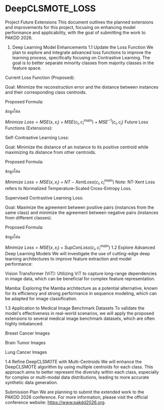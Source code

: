 # DeepCLSMOTE_LOSS

Project Future Extensions
This document outlines the planned extensions and improvements for this project, focusing on enhancing model performance and applicability, with the goal of submitting the work to PAKDD 2026.

1. Deep Learning Model Enhancements
1.1 Update the Loss Function
We plan to explore and integrate advanced loss functions to improve the learning process, specifically focusing on Contrastive Learning. The goal is to better separate minority classes from majority classes in the feature space.

Current Loss Function (Proposed):

Goal: Minimize the reconstruction error and the distance between instances and their corresponding class centroids.

Proposed Formula:

ข้อมูลโค้ด

$Minimize\ Loss = MSE(x, x_i) + MSE(c_i, c_{i}^{main}) + MSE^{-1}(c_i, c_j)$
Future Loss Functions (Extensions):

Self-Contrastive Learning Loss:

Goal: Minimize the distance of an instance to its positive centroid while maximizing its distance from other centroids.

Proposed Formula:

ข้อมูลโค้ด

$Minimize\ Loss = MSE(x, x_i) + NT-XentLoss(c_i, c_{i}^{main})$
Note: NT-Xent Loss refers to Normalized Temperature-Scaled Cross-Entropy Loss.

Supervised Contrastive Learning Loss:

Goal: Maximize the agreement between positive pairs (instances from the same class) and minimize the agreement between negative pairs (instances from different classes).

Proposed Formula:

ข้อมูลโค้ด

$Minimize\ Loss = MSE(x, x_i) + SupConLoss(c_i, c_{i}^{main})$
1.2 Explore Advanced Deep Learning Models
We will investigate the use of cutting-edge deep learning architectures to improve feature extraction and model performance:

Vision Transformer (ViT): Utilizing ViT to capture long-range dependencies in image data, which can be beneficial for complex feature representation.

Mamba: Exploring the Mamba architecture as a potential alternative, known for its efficiency and strong performance in sequence modeling, which can be adapted for image classification.

1.3 Application to Medical Image Benchmark Datasets
To validate the model's effectiveness in real-world scenarios, we will apply the proposed extensions to several medical image benchmark datasets, which are often highly imbalanced:

Breast Cancer Images

Brain Tumor Images

Lung Cancer Images

1.4 Refine DeepCLSMOTE with Multi-Centroids
We will enhance the DeepCLSMOTE algorithm by using multiple centroids for each class. This approach aims to better represent the diversity within each class, especially for complex or multi-modal data distributions, leading to more accurate synthetic data generation.

Submission Plan
We are planning to submit the extended work to the PAKDD 2026 conference. For more information, please visit the official conference website: https://www.pakdd2026.org.
